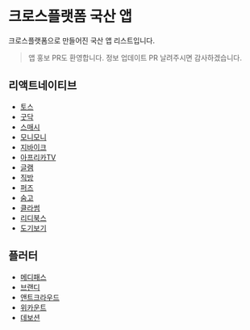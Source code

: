# 크로스플랫폼 국산 앱

크로스플랫폼으로 만들어진 국산 앱 리스트입니다.
> 앱 홍보 PR도 환영합니다. 정보 업데이트 PR 날려주시면 감사하겠습니다.

## 리액트네이티브

- [토스](https://toss.im/slash-22/sessions/1-2)
- [굿닥](https://www.goodoc.co.kr)
- [스매시](https://www.smaxh.com)
- [모니모니](https://www.monymony.co)
- [지바이크](https://gbike.io)
- [아프리카TV](https://afreecatv.com)
- [글램](https://play.google.com/store/apps/details?id=com.charmy.cupist)
- [직방](https://www.zigbang.com)
- [퍼즈](https://puzz.fun)
- [숨고](https://soomgo.com)
- [클라썸](https://www.classum.com)
- [리디북스](https://ridicorp.com/story/react-native-ridibooks-ap)
- [도기보기](https://dogibogi.co.kr)

## 플러터

- [메디패스](https://play.google.com/store/apps/details?id=me.medipass&hl)
- [브랜디](https://blog.brandi.co.kr/31)
- [앤트크라우드](https://www.antcrowd.com)
- [위카운트](https://appagg.com/ios/social-networking/wecount-space-38065972.html)
- [데보션](https://apps.apple.com/kr/app/devocean-%EB%8D%B0%EB%B3%B4%EC%85%98-%EA%B0%9C%EB%B0%9C%EC%9E%90%EB%93%A4%EC%9D%84-%EC%9C%84%ED%95%9C-%EC%98%81%EA%B0%90%EC%9D%98-%EB%B0%94%EB%8B%A4/id1632168032)
